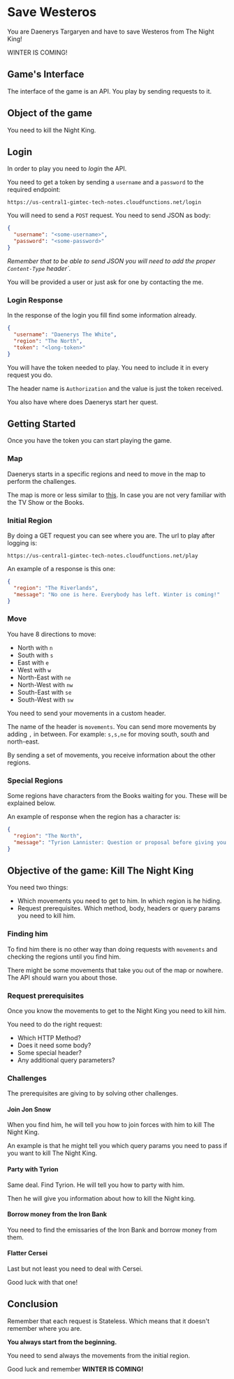 # Save Westeros

You are Daenerys Targaryen and have to save Westeros from The Night King!

WINTER IS COMING!

## Game's Interface

The interface of the game is an API. You play by sending requests to it.

## Object of the game

You need to kill the Night King.

## Login

In order to play you need to *login* the API.

You need to get a token by sending a `username` and a `password` to the required endpoint:

```shell
https://us-central1-gimtec-tech-notes.cloudfunctions.net/login
```

You will need to send a `POST` request. You need to send JSON as body:

```json
{
  "username": "<some-username>",
  "password": "<some-password>"
}
```

*Remember that to be able to send JSON you will need to add the proper `Content-Type` header`.*

You will be provided a user or just ask for one by contacting the me.

### Login Response

In the response of the login you fill find some information already.

```json
{
  "username": "Daenerys The White",
  "region": "The North",
  "token": "<long-token>"
}
```

You will have the token needed to play. You need to include it in every request you do.

The header name is `Authorization` and the value is just the token received.

You also have where does Daenerys start her quest.

## Getting Started

Once you have the token you can start playing the game.

### Map

Daenerys starts in a specific regions and need to move in the map to perform the challenges.

The map is more or less similar to [this](https://awoiaf.westeros.org/index.php/File:Agot_hbo_guide_map.jpg). In case you are not very familiar with the TV Show or the Books.

### Initial Region

By doing a GET request you can see where you are. The url to play after logging is:

```shell
https://us-central1-gimtec-tech-notes.cloudfunctions.net/play
```

An example of a response is this one:

```json
{
  "region": "The Riverlands",
  "message": "No one is here. Everybody has left. Winter is coming!"
}
```

### Move

You have 8 directions to move:

* North with `n`
* South with `s`
* East with `e`
* West with `w`
* North-East with `ne`
* North-West with `nw`
* South-East with `se`
* South-West with `sw`

You need to send your movements in a custom header.

The name of the header is `movements`. You can send more movements by adding `,` in between. For example: `s,s,ne` for moving south, south and north-east. 

By sending a set of movements, you receive information about the other regions.

### Special Regions

Some regions have characters from the Books waiting for you. These will be explained below.

An example of response when the region has a character is:

```json
{
  "region": "The North",
  "message": "Tyrion Lannister: Question or proposal before giving you a hint"
}
```

## Objective of the game: Kill The Night King

You need two things:

* Which movements you need to get to him. In which region is he hiding.
* Request prerequisites. Which method, body, headers or query params you need to kill him.

### Finding him

To find him there is no other way than doing requests with `movements` and checking the regions until you find him.

There might be some movements that take you out of the map or nowhere. The API should warn you about those.

### Request prerequisites

Once you know the movements to get to the Night King you need to kill him.

You need to do the right request:

* Which HTTP Method?
* Does it need some body?
* Some special header?
* Any additional query parameters?

### Challenges

The prerequisites are giving to by solving other challenges.

#### Join Jon Snow

When you find him, he will tell you how to join forces with him to kill The Night King.

An example is that he might tell you which query params you need to pass if you want to kill The Night King.

#### Party with Tyrion

Same deal. Find Tyrion. He will tell you how to party with him.

Then he will give you information about how to kill the Night king.

#### Borrow money from the Iron Bank

You need to find the emissaries of the Iron Bank and borrow money from them.

#### Flatter Cersei

Last but not least you need to deal with Cersei.

Good luck with that one!

## Conclusion

Remember that each request is Stateless. Which means that it doesn't remember where you are.

**You always start from the beginning.**

You need to send always the movements from the initial region.

Good luck and remember **WINTER IS COMING!**
